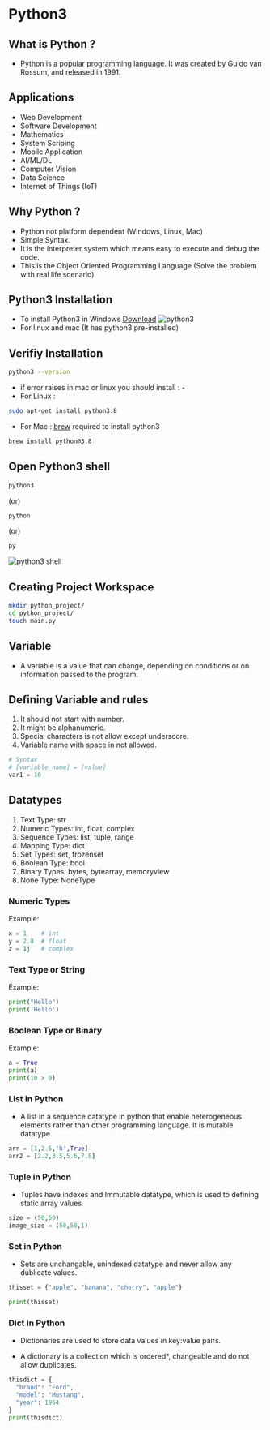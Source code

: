 # Python3
## What is Python ?

* Python is a popular programming language. It was created by Guido van Rossum, and released in 1991.

## Applications
- Web Development
- Software Development
- Mathematics
- System Scriping
- Mobile Application 
- AI/ML/DL
- Computer Vision 
- Data Science
- Internet of Things (IoT)

## Why Python ?

- Python not platform dependent (Windows, Linux, Mac)
- Simple Syntax.
- It is the interpreter system which means easy to execute and debug the code.
- This is the Object Oriented Programming Language (Solve the problem with real life scenario)

## Python3 Installation
- To install Python3 in Windows [Download](https://www.python.org/downloads/)
![python3](https://sites.pitt.edu/~naraehan/python3/img/win-install-2.png)
- For linux and mac (It has python3 pre-installed)

## Verifiy Installation

```bash
python3 --version
```
- if error raises in mac or linux you should install : -
- For Linux :
```bash
sudo apt-get install python3.8
```
- For Mac : [brew](https://brew.shx) required to install python3
```bash
brew install python@3.8
```

## Open Python3 shell

```bash
python3 
```
(or)
```bash
python
```
(or) 
```bash
py
```
![python3 shell](https://media.geeksforgeeks.org/wp-content/uploads/20191211195520/Run-a-Python-Script-in-interactive-mode-GfG.png)

## Creating Project Workspace

```bash
mkdir python_project/
cd python_project/
touch main.py
```

## Variable

-  A variable is a value that can change, depending on conditions or on information passed to the program.

## Defining Variable and rules

1) It should not start with number.
2) It might be alphanumeric.
3) Special characters is not allow except underscore.
4) Variable name with space in not allowed.

```python
# Syntax
# [variable_name] = [value]
var1 = 10
```

## Datatypes

1. Text Type:	str
2. Numeric Types:	int, float, complex
3. Sequence Types:	list, tuple, range
4. Mapping Type:	dict
5. Set Types:	set, frozenset
6. Boolean Type:	bool
7. Binary Types:	bytes, bytearray, memoryview
8. None Type:	NoneType

### **Numeric Types**

Example:

```python
x = 1    # int
y = 2.8  # float
z = 1j   # complex
```


### **Text Type or String**

Example:

```python
print("Hello")
print('Hello')
```


### **Boolean Type or Binary**

Example:

```python
a = True
print(a)
print(10 > 9)
```

### List in Python

- A list in a sequence datatype in python that enable heterogeneous elements rather than other programming language. It is mutable datatype.

```python
arr = [1,2.5,'h',True]
arr2 = [2.2,3.5,5.6,7.8]
```

### Tuple in Python

- Tuples have indexes and Immutable datatype, which is used to defining static array values.

```python
size = (50,50)
image_size = (50,50,1)
```

### Set in Python

- Sets are unchangable, unindexed datatype and never allow any dublicate values.

```python
thisset = {"apple", "banana", "cherry", "apple"}

print(thisset)
```

### Dict in Python

- Dictionaries are used to store data values in key:value pairs.

- A dictionary is a collection which is ordered*, changeable and do not allow duplicates.

```python
thisdict = {
  "brand": "Ford",
  "model": "Mustang",
  "year": 1964
}
print(thisdict)
```










